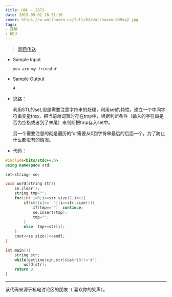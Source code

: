 ```yaml
---
title: HDU - 2072
date: 2019-09-02 16:31:16
cover: https://w.wallhaven.cc/full/83/wallhaven-839xg2.jpg 
tags: 
- 题解
- HDU
---
```


> [题目传送](http://acm.hdu.edu.cn/showproblem.php?pid=2072)


* Sample Input

  ```txt
  you are my friend #
  ```

* Sample Output
  ```txt
  4
  ```


* 思路：

  利用STL的set,但是需要注意字符串的处理，利用set的特性，建立一个中间字符串变量tmp，把当前单词暂时存在tmp中，根据判断条件（输入的字符串是否为空格或者到了末尾）来判断把tmp存入set中。

  另一个需要注意的就是遍历的for需要从0到字符串最后的后面一个，为了防止什么都没有的情况。

* 代码：

```c++
#include<bits/stdc++.h>
using namespace std;

set<string> se;

void word(string str){
    se.clear();
    string tmp="";
    for(int i=0;i<=str.size();i++){
        if(str[i]==' '||i==str.size()){
            if(tmp=="")  continue;
            se.insert(tmp);
            tmp="";
        }
        else  tmp+=str[i];
    }
    cout<<se.size()<<endl;
}

int main(){
    string str;
    while(getline(cin,str)&&str[0]!='#')
        word(str);
    return 0;
}
```

---
该代码来源于杭电讨论区的朋友（ 喜欢你的笑声）。
